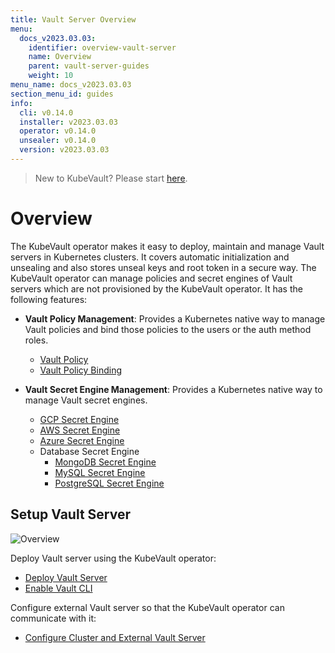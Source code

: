 ```yaml
---
title: Vault Server Overview
menu:
  docs_v2023.03.03:
    identifier: overview-vault-server
    name: Overview
    parent: vault-server-guides
    weight: 10
menu_name: docs_v2023.03.03
section_menu_id: guides
info:
  cli: v0.14.0
  installer: v2023.03.03
  operator: v0.14.0
  unsealer: v0.14.0
  version: v2023.03.03
---
```


> New to KubeVault? Please start [here](/docs/v2023.03.03/concepts/README).

# Overview

The KubeVault operator makes it easy to deploy, maintain and manage Vault servers in Kubernetes clusters. It covers automatic initialization and unsealing and also stores unseal keys and root token in a secure way. The KubeVault operator can manage policies and secret engines of Vault servers which are not provisioned by the KubeVault operator. It has the following features:

- **Vault Policy Management**: Provides a Kubernetes native way to manage Vault policies and bind those policies to the users or the auth method roles.

  - [Vault Policy](/docs/v2023.03.03/guides/policy-management/overview#vaultpolicy)
  - [Vault Policy Binding](/docs/v2023.03.03/guides/policy-management/overview#vaultpolicybinding)

- **Vault Secret Engine Management**: Provides a Kubernetes native way to manage Vault secret engines.

  - [GCP Secret Engine](/docs/v2023.03.03/guides/secret-engines/gcp/overview)
  - [AWS Secret Engine](/docs/v2023.03.03/guides/secret-engines/aws/overview)
  - [Azure Secret Engine](/docs/v2023.03.03/guides/secret-engines/azure/overview)
  - Database Secret Engine
    - [MongoDB Secret Engine](/docs/v2023.03.03/guides/secret-engines/mongodb/overview)
    - [MySQL Secret Engine](/docs/v2023.03.03/guides/secret-engines/mysql/overview)
    - [PostgreSQL Secret Engine](/docs/v2023.03.03/guides/secret-engines/postgres/overview)

## Setup Vault Server

![Overview](/docs/v2023.03.03/images/guides/vault-server/overview_vault_server_guide.svg)

Deploy Vault server using the KubeVault operator:

- [Deploy Vault Server](/docs/v2023.03.03/guides/vault-server/vault-server)
- [Enable Vault CLI](/docs/v2023.03.03/guides/vault-server/vault-server#enable-vault-cli)

 Configure external Vault server so that the  KubeVault operator can communicate with it:

- [Configure Cluster and External Vault Server](/docs/v2023.03.03/guides/vault-server/external-vault-sever)
